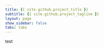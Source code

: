 ```yaml
---
title: {{ site.github.project_title }}
subtitle: {{ site.github.project_tagline }}
layout: page
show_sidebar: false
tabs: tabs
---
```

test